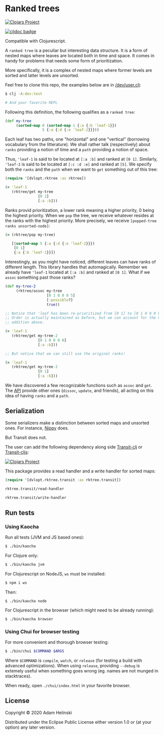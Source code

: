 # Ranked trees

[![Clojars
Project](https://img.shields.io/clojars/v/dvlopt/rktree.svg)](https://clojars.org/dvlopt/rktree)

[![cljdoc badge](https://cljdoc.org/badge/dvlopt/rktree)](https://cljdoc.org/d/dvlopt/rktree)

Compatible with Clojurescript.


A `ranked tree` is a peculiar but interesting data structure. It is a form of
nested maps where leaves are located both in time and space. It comes in handy
for problems that needs some form of prioritization.

More specifically, it is a complex of nested maps where former levels are sorted
and latter levels are unsorted.

Feel free to clone this repo, the examples below are in
[/dev/user.clj](dev/user.clj):

```sh
$ clj -A:dev:test

# And your favorite REPL
```

Following this definition, the following qualifies as a `ranked tree`:

```clojure
(def my-tree
     (sorted-map 0 (sorted-map 1 {:a {:b 'leaf-1}})
                 5 {:a {:d {:e 'leaf-2}}}))
```

Each leaf has two paths, one "horizontal" and one "vertical" (borrowing
vocabulary from the litterature). We shall rather talk (respectively) about
`ranks` providing a notion of time and a `path` providing a notion of space.

Thus, `'leaf-1` is said to be located at `[:a :b]` and ranked at `[0 1]`.
Similarly, `'leaf-2` is said to be located at `[:c :d :e]` and ranked at `[5]`.
We specify both the `ranks` and the `path` when we want to `get` something out
of this tree:

```clojure
(require '[dvlopt.rktree :as rktree])

(= 'leaf-1
   (rktree/get my-tree
               [0 1]
               [:a :b]))
```

Ranks provid prioritization, a lower rank meaning a higher priority, 0 being the
highest priority. When we `pop` the tree, we receive whatever resides at the
ranks with the highest priority. More precisely, we receive `[popped-tree ranks
unsorted-node]`:

```clojure
(= (rktree/pop my-tree)

   [(sorted-map 5 {:a {:d {:e 'leaf-2}}})
    [0 1]
    {:a {:b 'leaf-1}}])
```

Interestingly, as you might have noticed, different leaves can have ranks of
different length. This library handles that automagically. Remember we already
have `'leaf-1` located at `[:a :b]` and ranked at `[0 1]`. What if we `assoc`
something past those ranks?

```Clojure
(def my-tree-2
     (rktree/assoc my-tree
                   [0 1 0 0 0 5]
                   [:possible?]
                   true))

;; Notice that 'leaf has been re-prioritized from [0 1] to [0 1 0 0 0 0].
;; Order is actually maintained as before, but we can account for the new
;; addition above.

(= 'leaf-1
   (rktree/get my-tree-2
               [0 1 0 0 0 0]
               [:a :b]))

;; But notice that we can still use the original ranks!

(= 'leaf-1
   (rktree/get my-tree-2
               [0 1]
               [:a :b]))
```

We have discovered a few recognizable functions such as `assoc` and `get`. The
[API](https://cljdoc.org/d/dvlopt/rktree) provide other ones (`dissoc`,
`update`, and friends), all acting on this idea of having `ranks` and a `path`.

## Serialization

Some serializers make a distinction between sorted maps and unsorted ones. For
instance, [Nippy](https://github.com/ptaoussanis/nippy) does.

But Transit does not.

The user can add the following dependency along side
[Transit-clj](https://github.com/cognitect/transit-clj) or
[Transit-cljs](https://github.com/cognitect/transit-cljs):

[![Clojars
Project](https://img.shields.io/clojars/v/dvlopt/rktree.transit.svg)](https://clojars.org/dvlopt/rktree.transit)

This package provides a read handler and a write handler for sorted maps:

```clojure
(require '[dvlopt.rktree.transit :as rktree.transit])

rktree.transit/read-handler

rktree.transit/write-handler
```

## Run tests

### Using Kaocha

Run all tests (JVM and JS based ones):

```bash
$ ./bin/kaocha
```

For Clojure only:

```bash
$ ./bin/kaocha jvm
```

For Clojurescript on NodeJS, `ws` must be installed:
```bash
$ npm i ws
```
Then:
```
$ ./bin/kaocha node
```

For Clojurescript in the browser (which might need to be already running):
```bash
$ ./bin/kaocha browser
```

### Using Chui for browser testing

For more convenient and thorough browser testing:

```bash
$ ./bin/chui $COMMAND $ARGS
```

Where `$COMMAND` is `compile`, `watch`, or `release` (for testing a build with
advanced optimizations). When using `release`, providing `--debug` is extemely
useful when something goes wrong (eg. names are not munged in stacktraces).

When ready, open `./chui/index.html` in your favorite browser.


## License

Copyright © 2020 Adam Helinski

Distributed under the Eclipse Public License either version 1.0 or (at
your option) any later version.
